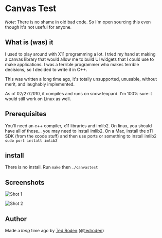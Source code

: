 # Canvas Test

*Note*: There is no shame in old bad code. So I'm open sourcing this even though it's not useful for anyone.

## What is (was) it

I used to play around with X11 programming a lot. I tried my hand at making a canvas library that would allow me to build UI widgets that I could use to make applications. I was a terrible programmer who makes terrible decisions, so I decided to write it in C++. 

This was written a long time ago, it's totally unsupported, unusable, without merit, and laughably implemented. 

As of 02/27/2010, it compiles and runs on snow leopard. I'm 100% sure it would still work on Linux as well.

## Prerequisites

You'll need an c++ compiler, x11 libraries and imlib2. On linux, you should have all of those... you may need to install imlib2. On a Mac, install the x11 SDK (from the xcode stuff) and then use ports or something to install imlib2 `sudo port install imlib2`

## install

There is no install. Run `make` then `./canvastest`

## Screenshots

![Shot 1](http://farm5.static.flickr.com/4014/4392021165_cca820fc8b_o.png)

![Shot 2](http://img.skitch.com/20100227-1p7agueqcmif3qp6nkx56srjte.png)

## Author

Made a _long_ time ago by [Ted Roden](http://tedroden.com) (@[tedroden](http://twitter.com/tedroden/))
